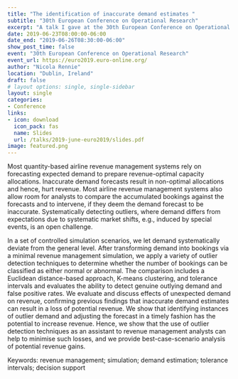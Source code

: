 ```yaml
---
title: "The identification of inaccurate demand estimates "
subtitle: "30th European Conference on Operational Research"
excerpt: "A talk I gave at the 30th European Conference on Operational Research (EURO) at University College Dublin."
date: 2019-06-23T08:00:00-06:00
date_end: "2019-06-26T08:30:00-06:00"
show_post_time: false
event: "30th European Conference on Operational Research"
event_url: https://euro2019.euro-online.org/
author: "Nicola Rennie"
location: "Dublin, Ireland"
draft: false
# layout options: single, single-sidebar
layout: single
categories:
- Conference
links:
- icon: download
  icon_pack: fas
  name: Slides
  url: /talks/2019-june-euro2019/slides.pdf
image: featured.png
---
```


Most quantity-based airline revenue management systems rely on forecasting expected demand to prepare revenue-optimal capacity allocations. Inaccurate demand forecasts result in non-optimal allocations and hence, hurt revenue. Most airline revenue management systems also allow room for analysts to compare the accumulated bookings against the forecasts and to intervene, if they deem the demand forecast to be inaccurate. Systematically detecting outliers, where demand differs from expectations due to systematic market shifts, e.g., induced by special events, is an open challenge.

In a set of controlled simulation scenarios, we let demand systematically deviate from the general level. After transforming demand into bookings via a minimal revenue management simulation, we apply a variety of outlier detection techniques to determine whether the number of bookings can be classified as either normal or abnormal. The comparison includes a Euclidean distance-based approach, K-means clustering, and tolerance intervals and evaluates the ability to detect genuine outlying demand and false positive rates. We evaluate and discuss effects of unexpected demand on revenue, confirming previous findings that inaccurate demand estimates can result in a loss of potential revenue. We show that identifying instances of outlier demand and adjusting the forecast in a timely fashion has the potential to increase revenue. Hence, we show that the use of outlier detection techniques as an assistant to revenue management analysts can help to minimise such losses, and we provide best-case-scenario analysis of potential revenue gains.

Keywords: revenue management; simulation; demand estimation; tolerance intervals; decision support

